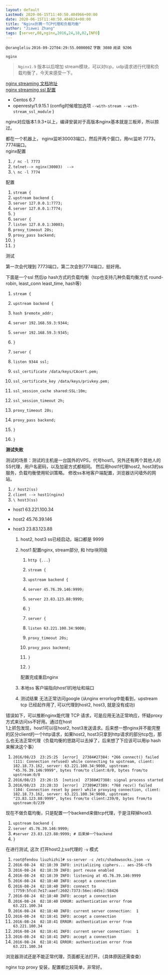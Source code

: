 ```yaml
---
layout: default
Lastmod: 2020-06-15T11:40:50.404966+00:00
date: 2020-06-15T11:40:50.404824+00:00
title: "Nginx折腾－TCP代理和负载均衡"
author: "Jiawei Zhang"
tags: [server,08,nginx,2016,24,18,02,INFO]
---
```


`@orangleliu` `2016-09-22T04:29:55.000000Z` `字数 3080` `阅读 9206`

`nginx`

> `Nginx1.9` 版本以后增加 stream模块，可以对tcp，udp请求进行代理和负载均衡了，今天来感受一下。

[nginx streaming 文档地址](https://nginx.org/en/docs/stream/ngx_stream_core_module.html)  
[nginx streaming ssl 配置](https://www.nginx.com/resources/admin-guide/nginx-tcp-ssl-termination/)

*   Centos 6.7
*   openresty/1.9.15.1 (config时候增加选项 `--with-stream --with-stream_ssl_module` )

nginx对应版本1.9.3+以上，编译安装对于高版本nginx基本就是三板斧，所以掠过。

都在一个机器上， nginx监听30003端口，然后开两个窗口，用nc监听 7773，7774端口。  
nginx配置

1.   `/ nc -l 7773`
2.  `telnet--> nginx(30003)  -->`
3.   `\ nc -l 7774`

配置

1.  `stream {`
2.   `upstream backend {`
3.   `server 127.0.0.1:7773;`
4.   `server 127.0.0.1:7774;`
5.   `}`
6.   `server {`
7.   `listen 127.0.0.1:30003;`
8.   `proxy_timeout 20s;`
9.   `proxy_pass backend;`
10.   `}`
11.  `}`

测试

第一次会代理到 7773端口，第二次会到7774端口，挺好用。

下面是一个ssl 然后ip hash方式的负载均衡（tcp也支持几种负载均衡方式 round-robin, least\_conn least\_time, hash等）

1.  `stream {`
2.   `upstream backend {`
3.   `hash $remote_addr;`
4.   `server 192.168.59.3:9344;`
5.   `server 192.168.59.3:9345;`
6.   `}`

8.   `server {`
9.   `listen 9344 ssl;`

11.   `ssl_certificate /data/keys/CAcert.pem;`
12.   `ssl_certificate_key /data/keys/privkey.pem;`
13.   `ssl_session_cache shared:SSL:10m;`
14.   `ssl_session_timeout 2h;`
15.   `proxy_timeout 20s;`
16.   `proxy_pass backend;`
17.   `}`
18.  `}`

**测试失败**

测试的场景：测试的主机是一台国外的VPS，代号host1。另外还有两个其他人的SS代理，用户名密码，以及加密方式都相同。 然后用host1代理host2, host3的ss服务，负载均衡使用轮训策略。 修改ss本地客户端配置，浏览器访问墙外的网站。

1.   `/ host2(ss)`
2.  `client --> host1(nginx)` 
3.   `\ host3(ss)`

*   host1 63.221.100.34
*   host2 45.76.39.146
*   host3 23.83.123.88
    
    1.  host2, host3 ss已经启动，端口都是 9999
    2.  host1 配置nginx, stream部分, 和 http块同级
        
        1.  `http {...}`
        
        3.  `stream {`
        4.   `upstream backend {`
        5.   `server 45.76.39.146:9999;`
        6.   `server 23.83.123.88:9999;` 
        7.   `}`
        
        9.   `server {`
        10.   `listen 63.221.100.34:9000;`
        11.   `proxy_timeout 20s;`
        12.   `proxy_pass backend;`
        13.   `}`
        14.  `}`
        
        配置完成重启nginx
        
    3.  本地ss 客户端指向host1的地址和端口
        
    4.  测试结果 无法正常访问google (从nginx errorlog中能看到，upstream tcp 已经起作用了, 可以代理到host2, host3, 就是没有成功)

错误如下，可以推断nginx能代理 TCP 请求，可是应用无法正常响应，怀疑proxy 方式来访问ss不好用。通过在host  
1上抓包发现，host1可以往host2, host3发送请求。后来想一想nginx并不能完整的区分client的一个http请求，如果host2, host3只拿到http请求的部分tcp包，那么也无法正常代理（负载均衡的思路可以去掉了，后来想了下应该可以用ip hash来解决这个事）

1.  `2016/08/23  23:25:25  [error]  27384#27384: *266 connect() failed (111: Connection refused) while connecting to upstream, client: 182.18.73.162, server: 63.221.100.34:9000, upstream: "45.76.39.146:9999", bytes from/to client:0/0, bytes from/to upstream:0/0`
2.  `2016/08/23  23:26:15  [notice]  27388#27388: signal process started`
3.  `2016/08/23  23:28:33  [error]  27389#27389: *768 recv() failed (104: Connection reset by peer) while proxying connection, client: 182.18.73.162, server: 63.221.100.34:9000, upstream: "23.83.123.88:9999", bytes from/to client:239/0, bytes from/to upstream:0/239`

现在不做负载均衡，只是配置一个backend来做tcp代理，于是注释掉host3.

1.  `upstream backend {`
2.   `server 45.76.39.146:9999;`
3.   `#server 23.83.123.88:9999; # 后来掉一个backend`
4.  `}`

在进行测试, 这次 打开host2上ss代理的 `-v` 模式

1.  `root@fendou liuzhizhi]# ss-server -c /etc/shadowsocks.json -v`
2.   `2016-08-24  02:18:39 INFO: initializing ciphers... aes-256-cfb`
3.   `2016-08-24  02:18:39 INFO: port reuse enabled`
4.   `2016-08-24  02:18:39 INFO: listening at 45.76.39.146:9999`
5.   `2016-08-24  02:18:40 INFO: accept a connection`
6.   `2016-08-24  02:18:40 INFO: connect to [7759:5fcd:7e17:aaef:2602:7373:56ec:d45e]:58426`
7.   `2016-08-24  02:18:40 INFO: accept a connection`
8.   `2016-08-24  02:18:40 ERROR: authentication error from  63.221.100.34`
9.   `2016-08-24  02:18:40 INFO: current server connection:  1`
10.   `2016-08-24  02:18:41 INFO: accept a connection`
11.   `2016-08-24  02:18:41 ERROR: authentication error from  63.221.100.34`
12.   `2016-08-24  02:18:41 INFO: current server connection:  1`
13.   `2016-08-24  02:18:41 INFO: accept a connection`
14.   `2016-08-24  02:18:41 ERROR: authentication error from  63.221.100.34`

浏览器测试还是不能正常代理，页面都无法打开。（具体原因还需查查）

nginx tcp proxy 安装，配置都比较简单，非常好。

